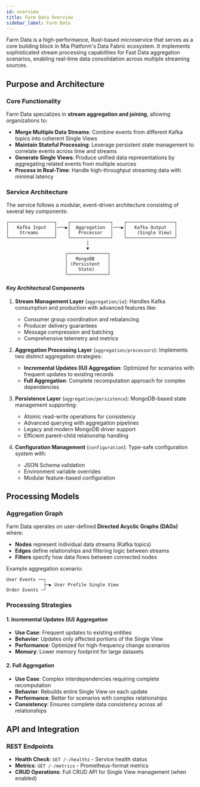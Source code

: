 ```yaml
---
id: overview
title: Farm Data Overview
sidebar_label: Farm Data
---
```



Farm Data is a high-performance, Rust-based microservice that serves as a core building block in Mia Platform's Data Fabric ecosystem. It implements sophisticated stream processing capabilities for Fast Data aggregation scenarios, enabling real-time data consolidation across multiple streaming sources.

## Purpose and Architecture

### Core Functionality

Farm Data specializes in **stream aggregation and joining**, allowing organizations to:

- **Merge Multiple Data Streams**: Combine events from different Kafka topics into coherent Single Views
- **Maintain Stateful Processing**: Leverage persistent state management to correlate events across time and streams
- **Generate Single Views**: Produce unified data representations by aggregating related events from multiple sources
- **Process in Real-Time**: Handle high-throughput streaming data with minimal latency

### Service Architecture

The service follows a modular, event-driven architecture consisting of several key components:

```
┌─────────────────┐    ┌───────────────┐    ┌──────────────────┐
│   Kafka Input   │───▶│  Aggregation  │───▶│   Kafka Output   │
│    Streams      │    │   Processor   │    │    (Single View) │
└─────────────────┘    └───────────────┘    └──────────────────┘
                              │
                              ▼
                      ┌───────────────┐
                      │   MongoDB     │
                      │ (Persistent   │
                      │    State)     │
                      └───────────────┘
```

#### Key Architectural Components

1. **Stream Management Layer** (`aggregation/io`): Handles Kafka consumption and production with advanced features like:
   - Consumer group coordination and rebalancing
   - Producer delivery guarantees
   - Message compression and batching
   - Comprehensive telemetry and metrics

2. **Aggregation Processing Layer** (`aggregation/processors`): Implements two distinct aggregation strategies:
   - **Incremental Updates (IU) Aggregation**: Optimized for scenarios with frequent updates to existing records
   - **Full Aggregation**: Complete recomputation approach for complex dependencies

3. **Persistence Layer** (`aggregation/persistence`): MongoDB-based state management supporting:
   - Atomic read-write operations for consistency
   - Advanced querying with aggregation pipelines
   - Legacy and modern MongoDB driver support
   - Efficient parent-child relationship handling

4. **Configuration Management** (`configuration`): Type-safe configuration system with:
   - JSON Schema validation
   - Environment variable overrides
   - Modular feature-based configuration

## Processing Models

### Aggregation Graph

Farm Data operates on user-defined **Directed Acyclic Graphs (DAGs)** where:

- **Nodes** represent individual data streams (Kafka topics)
- **Edges** define relationships and filtering logic between streams
- **Filters** specify how data flows between connected nodes

Example aggregation scenario:
```
User Events ──┐
              ├─▶ User Profile Single View
Order Events ─┘
```

### Processing Strategies

#### 1. Incremental Updates (IU) Aggregation

- **Use Case**: Frequent updates to existing entities
- **Behavior**: Updates only affected portions of the Single View
- **Performance**: Optimized for high-frequency change scenarios
- **Memory**: Lower memory footprint for large datasets

#### 2. Full Aggregation

- **Use Case**: Complex interdependencies requiring complete recomputation
- **Behavior**: Rebuilds entire Single View on each update
- **Performance**: Better for scenarios with complex relationships
- **Consistency**: Ensures complete data consistency across all relationships


## API and Integration

### REST Endpoints
- **Health Check**: `GET /-/healthz` - Service health status
- **Metrics**: `GET /-/metrics` - Prometheus-format metrics
- **CRUD Operations**: Full CRUD API for Single View management (when enabled)
